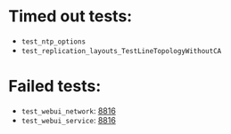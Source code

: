 # Timed out tests:
- `test_ntp_options` 
- `test_replication_layouts_TestLineTopologyWithoutCA` 
# Failed tests:
- `test_webui_network`: [8816](https://pagure.io/freeipa/issue/8816)
- `test_webui_service`: [8816](https://pagure.io/freeipa/issue/8816)
